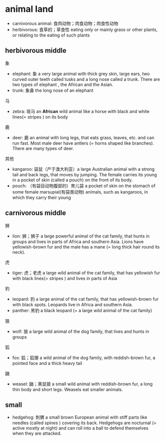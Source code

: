 # animal land

- carnivorous animal: 食肉动物；肉食动物；肉食性动物
- herbivorous: 食草的；草食性 eating only or mainly grass or other plants, or relating to the eating of such plants


## herbivorous middle

象

- elephant: 象 a very large animal with thick grey skin, large ears, two curved outer teeth called tusks and a long nose called a trunk. There are two types of elephant , the African and the Asian.
- trunk: 象鼻 the long nose of an elephant

马

- zebra: 斑马 an **African** wild animal like a horse with black and white lines(= stripes ) on its body


鹿

- deer: 鹿 an animal with long legs, that eats grass, leaves, etc. and can run fast. Most male deer have antlers (= horns shaped like branches). There are many types of deer.

其他

- kangaroo: 袋鼠（产于澳大利亚）a large Australian animal with a strong tail and back legs, that moves by jumping. The female carries its young in a pocket of skin (called a pouch) on the front of its body.
- pouch: （有袋目动物腹部的）育儿袋 a pocket of skin on the stomach of some female marsupial(有袋类动物) animals, such as kangaroos, in which they carry their young

## carnivorous middle

狮

- lion: 狮；狮子 a large powerful animal of the cat family, that hunts in groups and lives in parts of Africa and southern Asia. Lions have yellowish-brown fur and the male has a mane (= long thick hair round its neck).

虎

- tiger: 虎；老虎 a large wild animal of the cat family, that has yellowish fur with black lines(= stripes ) and lives in parts of Asia

豹

- leopard: 豹 a large animal of the cat family, that has yellowish-brown fur with black spots. Leopards live in Africa and southern Asia.
- panther: 黑豹 a black leopard (= a large wild animal of the cat family)

狼

- wolf: 狼 a large wild animal of the dog family, that lives and hunts in groups

狐

- fox: 狐；狐狸 a wild animal of the dog family, with reddish-brown fur, a pointed face and a thick heavy tail

鼬

- weasel: 鼬；黄鼠狼 a small wild animal with reddish-brown fur, a long thin body and short legs. Weasels eat smaller animals.



## small

- hedgehog: 刺猬 a small brown European animal with stiff parts like needles (called spines ) covering its back. Hedgehogs are nocturnal (= active mostly at night) and can roll into a ball to defend themselves when they are attacked.

